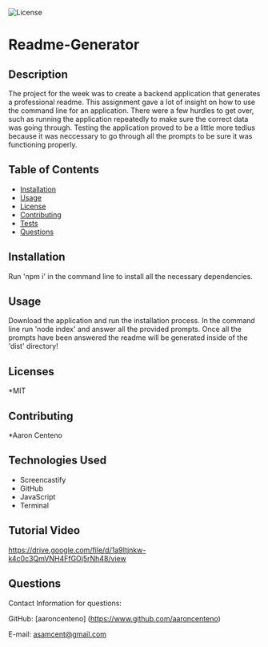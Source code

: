 ![License](https://img.shields.io/static/v1?label=License&message=MIT&color=BLUE)

# Readme-Generator

## Description

The project for the week was to create a backend application that generates a professional readme. This assignment gave a lot of insight on how to use the command line for an application. There were a few hurdles to get over, such as running the application repeatedly to make sure the correct data was going through. Testing the application proved to be a little more tedius because it was neccessary to go through all the prompts to be sure it was functioning properly.

## Table of Contents

* [Installation](#installation)
* [Usage](#usage)
* [License](#license)
* [Contributing](#contributing)
* [Tests](#tests)
* [Questions](#questions)

## Installation 

Run 'npm i' in the command line to install all the necessary dependencies.

## Usage

Download the application and run the installation process. In the command line run 'node index' and answer all the provided prompts. Once all the prompts have been answered the readme will be generated inside of the 'dist' directory!

## Licenses

*MIT

## Contributing

*Aaron Centeno

## Technologies Used
* Screencastify
* GitHub
* JavaScript
* Terminal

## Tutorial Video

https://drive.google.com/file/d/1a9Itjnkw-k4c0c3QmVNH4FfGOj5rNh48/view

## Questions

Contact Information for questions: 


GitHub: [aaroncenteno] (https://www.github.com/aaroncenteno) 

E-mail: asamcent@gmail.com